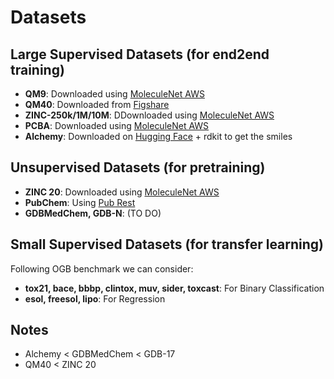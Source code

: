 # Datasets

## Large Supervised Datasets (for end2end training)

- **QM9**: Downloaded using [MoleculeNet AWS](https://moleculenet.org/datasets-1) 
- **QM40**: Downloaded from [Figshare](https://figshare.com/articles/dataset/QM40_A_More_Realistic_QM_Dataset_for_Machine_Learning_in_Molecular_Science/25993060/1?file=47535647)
- **ZINC-250k/1M/10M**: DDownloaded using [MoleculeNet AWS](https://moleculenet.org/datasets-1) 
- **PCBA**: Downloaded using [MoleculeNet AWS](https://moleculenet.org/datasets-1) 
- **Alchemy**: Downloaded on [Hugging Face](https://huggingface.co/datasets/graphs-datasets/alchemy) + rdkit to get the smiles

## Unsupervised Datasets (for pretraining)

- **ZINC 20**: Downloaded using [MoleculeNet AWS](https://moleculenet.org/datasets-1) 
- **PubChem**: Using [Pub Rest](https://pubchem.ncbi.nlm.nih.gov/docs/pug-rest)
- **GDBMedChem, GDB-N**: (TO DO)

## Small Supervised Datasets (for transfer learning)
Following OGB benchmark we can consider:

- **tox21, bace, bbbp, clintox, muv, sider,  toxcast**: For Binary Classification
- **esol, freesol, lipo**: For Regression

## Notes

- Alchemy < GDBMedChem < GDB-17
- QM40 < ZINC 20